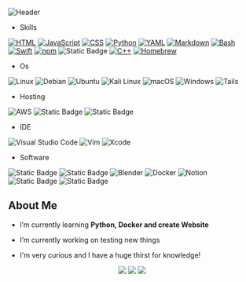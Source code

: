 ![Header](https://capsule-render.vercel.app/api?type=waving&height=300&color=gradient&text=Hi,%20This%20is%20SchtroumpfDev&textBg=false&fontColor=black&reversal=false&section=header)

- Skills

[![HTML](https://img.shields.io/badge/HTML-%23E34F26.svg?logo=html5&logoColor=white)](#)
[![JavaScript](https://img.shields.io/badge/JavaScript-F7DF1E?logo=javascript&logoColor=000)](#)
[![CSS](https://img.shields.io/badge/CSS-1572B6?logo=css3&logoColor=fff)](#)
[![Python](https://img.shields.io/badge/Python-3776AB?logo=python&logoColor=fff)](#)
[![YAML](https://img.shields.io/badge/YAML-CB171E?logo=yaml&logoColor=fff)](#)
[![Markdown](https://img.shields.io/badge/Markdown-%23000000.svg?logo=markdown&logoColor=white)](#)
[![Bash](https://img.shields.io/badge/Bash-4EAA25?logo=gnubash&logoColor=fff)](#)
[![Swift](https://img.shields.io/badge/Swift-F54A2A?logo=swift&logoColor=white)](#)
[![npm](https://img.shields.io/badge/npm-CB3837?logo=npm&logoColor=fff)](#)
![Static Badge](https://img.shields.io/badge/Apache-%23D22128?logo=apache&logoColor=white)
[![C++](https://img.shields.io/badge/C++-%2300599C.svg?logo=c%2B%2B&logoColor=white)](#)
[![Homebrew](https://img.shields.io/badge/Homebrew-FBB040?logo=homebrew&logoColor=fff)](#)

- Os 

![Linux](https://img.shields.io/badge/Linux-FCC624?logo=linux&logoColor=black)
![Debian](https://img.shields.io/badge/Debian-A81D33?logo=debian&logoColor=fff)
![Ubuntu](https://img.shields.io/badge/Ubuntu-E95420?logo=ubuntu&logoColor=white)
![Kali Linux](https://img.shields.io/badge/Kali%20Linux-557C94?logo=kalilinux&logoColor=fff)
![macOS](https://img.shields.io/badge/macOS-000000?logo=macos&logoColor=F0F0F0)
![Windows](https://img.shields.io/badge/Windows-0078D6?logo=windows&logoColor=white)
![Tails](https://img.shields.io/badge/Tails%20-56347C?&style=for-the-badge&logo=tails&logoColor=white)

- Hosting

![AWS](https://img.shields.io/badge/AWS-%23FF9900.svg?logo=amazon-aws&logoColor=white)
![Static Badge](https://img.shields.io/badge/IONOS-%23003D8F?logo=IONOS&logoColor=white)
![Static Badge](https://img.shields.io/badge/IONOS-%23003D8F?logo=IONOS)

- IDE

![Visual Studio Code](https://img.shields.io/badge/Visual%20Studio%20Code-0078d7.svg?logo=visual-studio-code&logoColor=white)
![Vim](https://img.shields.io/badge/Vim-%2311AB00.svg?logo=vim&logoColor=white)
![Xcode](https://img.shields.io/badge/Xcode-007ACC?logo=Xcode&logoColor=white)

- Software

![Static Badge](https://img.shields.io/badge/Affinity%20Photo-%234E3188?logo=Affinity%20Photo&logoColor=white)
![Static Badge](https://img.shields.io/badge/Affinity%20Designer-%23134881?logo=Affinity%20Designer&logoColor=white)
![Blender](https://img.shields.io/badge/Blender-%23F5792A.svg?logo=blender&logoColor=white)
![Docker](https://img.shields.io/badge/Docker-2496ED?logo=docker&logoColor=fff)
![Notion](https://img.shields.io/badge/Notion-%23000000.svg?style=for-the-badge&logo=notion&logoColor=white)
![Static Badge](https://img.shields.io/badge/Home%20Assistant-%2318BCF2?logo=Home%20Assistant&logoColor=white)
![Static Badge](https://img.shields.io/badge/WireGuard-%2388171A?logo=WireGuard&logoColor=white)


<h2> About Me </h2>

-  I’m currently learning **Python, Docker and create Website**  
  
-  I’m currently working on testing new things 

- I'm very curious and I have a huge thirst for knowledge!
 

<p align="center">
  <img src ="https://github-readme-stats.vercel.app/api?username=schtroumpfdev&show_icons=true&count_private=true&theme=solarized-light&hide_border=true&bg_color=00000000&hide_rank=true">
  <img src ="https://github-readme-stats.vercel.app/api/top-langs/?username=schtroumpfdev&layout=compact&hide_border=true&theme=solarized-light&bg_color=00000000&langs_count=8">
  <img src ="https://github-readme-streak-stats.herokuapp.com/?user=schtroumpfdev&theme=solarized-light&hide_border=true&background=FFFFFF00">
</p>

